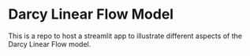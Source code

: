 # Darcy Linear Flow Model

This is a repo to host a streamlit app to illustrate different aspects of the Darcy Linear Flow model. 